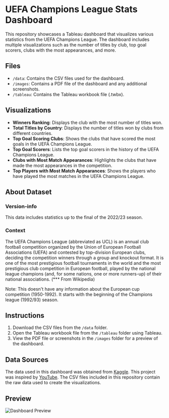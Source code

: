 # UEFA Champions League Stats Dashboard

This repository showcases a Tableau dashboard that visualizes various statistics from the UEFA Champions League. The dashboard includes multiple visualizations such as the number of titles by club, top goal scorers, clubs with the most appearances, and more.

## Files

- `/data`: Contains the CSV files used for the dashboard.
- `/images`: Contains a PDF file of the dashboard and any additional screenshots.
- `/tableau`: Contains the Tableau workbook file (.twbx).

## Visualizations
- **Winners Ranking**: Displays the club with the most number of titles won.
- **Total Titles by Country**: Displays the number of titles won by clubs from different countries.
- **Top Goal Scoring Clubs**: Shows the clubs that have scored the most goals in the UEFA Champions League.
- **Top Goal Scorers**: Lists the top goal scorers in the history of the UEFA Champions League.
- **Clubs with Most Match Appearances**: Highlights the clubs that have made the most appearances in the competition.
- **Top Players with Most Match Appearances**: Shows the players who have played the most matches in the UEFA Champions League.

## About Dataset

### Version-info
This data includes statistics up to the final of the 2022/23 season.

### Context
The UEFA Champions League (abbreviated as UCL) is an annual club football competition organized by the Union of European Football Associations (UEFA) and contested by top-division European clubs, deciding the competition winners through a group and knockout format. It is one of the most prestigious football tournaments in the world and the most prestigious club competition in European football, played by the national league champions (and, for some nations, one or more runners-up) of their national associations. (*** From Wikipedia)

Note: This doesn't have any information about the European cup competition (1950-1992). It starts with the beginning of the Champions league (1992/93) season.

## Instructions

1. Download the CSV files from the `/data` folder.
2. Open the Tableau workbook file from the `/tableau` folder using Tableau.
3. View the PDF file or screenshots in the `/images` folder for a preview of the dashboard.

## Data Sources

The data used in this dashboard was obtained from [Kaggle](https://www.kaggle.com/datasets/basharalkuwaiti/champions-league-era-stats). This project was inspired by [YouTube](https://www.youtube.com/watch?v=seFV7K6XamM). The CSV files included in this repository contain the raw data used to create the visualizations.

## Preview

![Dashboard Preview](images/UCL.jpg)
